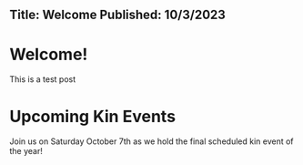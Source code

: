Title: Welcome
Published: 10/3/2023
---
# Welcome!

This is a test post

# Upcoming Kin Events

Join us on Saturday October 7th as we hold the final scheduled kin event of the year!

